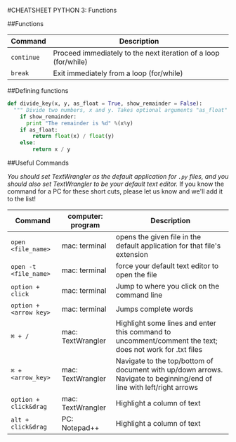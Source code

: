 #CHEATSHEET PYTHON 3: Functions

##Functions 

Command  |  Description 
----------|-------------
`continue` | Proceed immediately to the next iteration of a loop (for/while)
`break`    | Exit immediately from a loop (for/while)

##Defining functions
```python
def divide_key(x, y, as_float = True, show_remainder = False):
  """ Divide two numbers, x and y. Takes optional arguments "as_float" (default True) and "show_remainder" (default False). """
    if show_remainder:
      print "The remainder is %d" %(x%y)
    if as_float:
        return float(x) / float(y)
    else:
        return x / y 
```


##Useful Commands

*You should set TextWrangler as the default application for `.py` files, and you should also set TextWrangler to be your default text editor.* 
If you know the command for a PC for these short cuts, please let us know and we'll add it to the list!

Command        | computer: program         |  Description          
---------------|---------------------------|------------
`open <file_name>` | mac: terminal | opens the given file in the default application for that file's extension 
`open -t <file_name>` | mac: terminal | force your default text editor to open the file
`option + click` | mac: terminal  | Jump to where you click on the command line
`option + <arrow key>` | mac: terminal  | Jumps complete words
`⌘ + /` | mac: TextWrangler | Highlight some lines and enter this command to uncomment/comment the text; does not work for .txt files
`⌘ + <arrow_key>` | mac: TextWrangler | Navigate to the top/bottom of document with up/down arrows. <br> Navigate to beginning/end of line with left/right arrows
`option + click&drag` | mac: TextWrangler  | Highlight a column of text
`alt + click&drag` | PC: Notepad++ | Highlight a column of text






